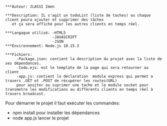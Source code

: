 ﻿

    ***Auteur: JLASSI Imen

    ***Description: IL s'agit un todoList (liste de taches) ou chaque client poura ajouter et supprimer des tâches 
       et ça sera affiché pour les autres clients en temps réel.

    ***Langague utilisé: -HTML5
                         -JAVASCRIPT
                         -JSON
    ***Environnement: Node.js 10.15.3

    ***Fichiers: 
         -Package.json: contient la description du projet avec la liste de ses dépendances.
         -todo.ejs: est le template de la page qui sera retourner au client 
         -app.js: contient la déclaration  module express qui permet a travers .GET et .POST de récupérer les routes(URL) 
         pour aoujter ou suprimer une tache et le module socket pour transmetre les modifications au différents clients en temps réel à travers broadcast.

Pour démarrer le projet il faut exécuter les commandes:
- npm install pour installer les dépendances 
- node app.js lancer le projet